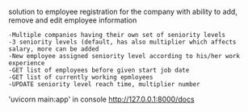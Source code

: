 solution to employee registration for the company with ability to add, remove and edit
employee information

	-Multiple companies having their own set of seniority levels
	-3 seniority levels (default, has also multiplier which affects salary, more can be added
	-New employee assigned seniority level according to his/her work experience
	-GET list of employees before given start job date
	-GET list of currently working epmloyees
	-UPDATE seniority level reach time, multiplier number

'uvicorn main:app' in console
http://127.0.0.1:8000/docs
